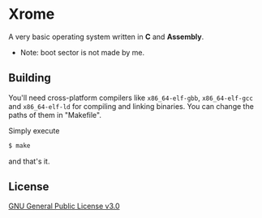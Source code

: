 # Xrome
A very basic operating system written in **C** and **Assembly**. 

- Note: boot sector is not made by me.

## Building

You'll need cross-platform compilers like ``x86_64-elf-gbb``, ``x86_64-elf-gcc`` and ``x86_64-elf-ld`` for compiling and linking binaries. You can change the paths of them in "Makefile".

Simply execute
```s
$ make
```
and that's it.

## License
[GNU General Public License v3.0](LICENSE)
